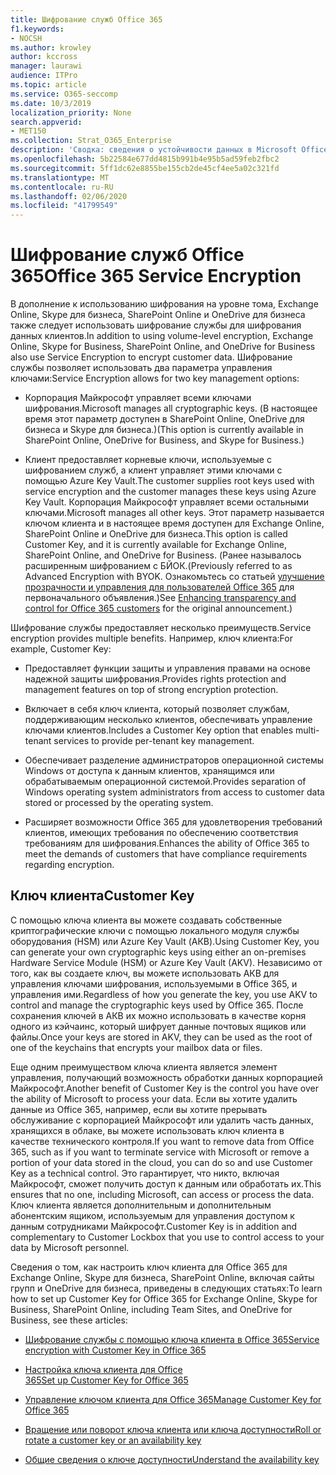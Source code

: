 ```yaml
---
title: Шифрование служб Office 365
f1.keywords:
- NOCSH
ms.author: krowley
author: kccross
manager: laurawi
audience: ITPro
ms.topic: article
ms.service: O365-seccomp
ms.date: 10/3/2019
localization_priority: None
search.appverid:
- MET150
ms.collection: Strat_O365_Enterprise
description: 'Сводка: сведения о устойчивости данных в Microsoft Office 365.'
ms.openlocfilehash: 5b22584e677dd4815b991b4e95b5ad59feb2fbc2
ms.sourcegitcommit: 5ff1dc62e8855be155cb2de45cf4ee5a02c321fd
ms.translationtype: MT
ms.contentlocale: ru-RU
ms.lasthandoff: 02/06/2020
ms.locfileid: "41799549"
---
```

# <a name="office-365-service-encryption"></a><span data-ttu-id="28616-103">Шифрование служб Office 365</span><span class="sxs-lookup"><span data-stu-id="28616-103">Office 365 Service Encryption</span></span>

<span data-ttu-id="28616-104">В дополнение к использованию шифрования на уровне тома, Exchange Online, Skype для бизнеса, SharePoint Online и OneDrive для бизнеса также следует использовать шифрование службы для шифрования данных клиентов.</span><span class="sxs-lookup"><span data-stu-id="28616-104">In addition to using volume-level encryption, Exchange Online, Skype for Business, SharePoint Online, and OneDrive for Business also use Service Encryption to encrypt customer data.</span></span> <span data-ttu-id="28616-105">Шифрование службы позволяет использовать два параметра управления ключами:</span><span class="sxs-lookup"><span data-stu-id="28616-105">Service Encryption allows for two key management options:</span></span>

- <span data-ttu-id="28616-106">Корпорация Майкрософт управляет всеми ключами шифрования.</span><span class="sxs-lookup"><span data-stu-id="28616-106">Microsoft manages all cryptographic keys.</span></span> <span data-ttu-id="28616-107">(В настоящее время этот параметр доступен в SharePoint Online, OneDrive для бизнеса и Skype для бизнеса.)</span><span class="sxs-lookup"><span data-stu-id="28616-107">(This option is currently available in SharePoint Online, OneDrive for Business, and Skype for Business.)</span></span>

- <span data-ttu-id="28616-108">Клиент предоставляет корневые ключи, используемые с шифрованием служб, а клиент управляет этими ключами с помощью Azure Key Vault.</span><span class="sxs-lookup"><span data-stu-id="28616-108">The customer supplies root keys used with service encryption and the customer manages these keys using Azure Key Vault.</span></span> <span data-ttu-id="28616-109">Корпорация Майкрософт управляет всеми остальными ключами.</span><span class="sxs-lookup"><span data-stu-id="28616-109">Microsoft manages all other keys.</span></span> <span data-ttu-id="28616-110">Этот параметр называется ключом клиента и в настоящее время доступен для Exchange Online, SharePoint Online и OneDrive для бизнеса.</span><span class="sxs-lookup"><span data-stu-id="28616-110">This option is called Customer Key, and it is currently available for Exchange Online, SharePoint Online, and OneDrive for Business.</span></span> <span data-ttu-id="28616-111">(Ранее называлось расширенным шифрованием с БЙОК.</span><span class="sxs-lookup"><span data-stu-id="28616-111">(Previously referred to as Advanced Encryption with BYOK.</span></span> <span data-ttu-id="28616-112">Ознакомьтесь со статьей [улучшение прозрачности и управления для пользователей Office 365](https://blogs.office.com/2015/04/21/enhancing-transparency-and-control-for-office-365-customers/) для первоначального объявления.)</span><span class="sxs-lookup"><span data-stu-id="28616-112">See [Enhancing transparency and control for Office 365 customers](https://blogs.office.com/2015/04/21/enhancing-transparency-and-control-for-office-365-customers/) for the original announcement.)</span></span>

<span data-ttu-id="28616-113">Шифрование службы предоставляет несколько преимуществ.</span><span class="sxs-lookup"><span data-stu-id="28616-113">Service encryption provides multiple benefits.</span></span> <span data-ttu-id="28616-114">Например, ключ клиента:</span><span class="sxs-lookup"><span data-stu-id="28616-114">For example, Customer Key:</span></span>

- <span data-ttu-id="28616-115">Предоставляет функции защиты и управления правами на основе надежной защиты шифрования.</span><span class="sxs-lookup"><span data-stu-id="28616-115">Provides rights protection and management features on top of strong encryption protection.</span></span>

- <span data-ttu-id="28616-116">Включает в себя ключ клиента, который позволяет службам, поддерживающим несколько клиентов, обеспечивать управление ключами клиентов.</span><span class="sxs-lookup"><span data-stu-id="28616-116">Includes a Customer Key option that enables multi-tenant services to provide per-tenant key management.</span></span>

- <span data-ttu-id="28616-117">Обеспечивает разделение администраторов операционной системы Windows от доступа к данным клиентов, хранящимся или обрабатываемым операционной системой.</span><span class="sxs-lookup"><span data-stu-id="28616-117">Provides separation of Windows operating system administrators from access to customer data stored or processed by the operating system.</span></span>

- <span data-ttu-id="28616-118">Расширяет возможности Office 365 для удовлетворения требований клиентов, имеющих требования по обеспечению соответствия требованиям для шифрования.</span><span class="sxs-lookup"><span data-stu-id="28616-118">Enhances the ability of Office 365 to meet the demands of customers that have compliance requirements regarding encryption.</span></span>

## <a name="customer-key"></a><span data-ttu-id="28616-119">Ключ клиента</span><span class="sxs-lookup"><span data-stu-id="28616-119">Customer Key</span></span>

<span data-ttu-id="28616-120">С помощью ключа клиента вы можете создавать собственные криптографические ключи с помощью локального модуля службы оборудования (HSM) или Azure Key Vault (АКВ).</span><span class="sxs-lookup"><span data-stu-id="28616-120">Using Customer Key, you can generate your own cryptographic keys using either an on-premises Hardware Service Module (HSM) or Azure Key Vault (AKV).</span></span> <span data-ttu-id="28616-121">Независимо от того, как вы создаете ключ, вы можете использовать АКВ для управления ключами шифрования, используемыми в Office 365, и управления ими.</span><span class="sxs-lookup"><span data-stu-id="28616-121">Regardless of how you generate the key, you use AKV to control and manage the cryptographic keys used by Office 365.</span></span> <span data-ttu-id="28616-122">После сохранения ключей в АКВ их можно использовать в качестве корня одного из кэйчаинс, который шифрует данные почтовых ящиков или файлы.</span><span class="sxs-lookup"><span data-stu-id="28616-122">Once your keys are stored in AKV, they can be used as the root of one of the keychains that encrypts your mailbox data or files.</span></span>

<span data-ttu-id="28616-123">Еще одним преимуществом ключа клиента является элемент управления, получающий возможность обработки данных корпорацией Майкрософт.</span><span class="sxs-lookup"><span data-stu-id="28616-123">Another benefit of Customer Key is the control you have over the ability of Microsoft to process your data.</span></span> <span data-ttu-id="28616-124">Если вы хотите удалить данные из Office 365, например, если вы хотите прерывать обслуживание с корпорацией Майкрософт или удалить часть данных, хранящихся в облаке, вы можете использовать ключ клиента в качестве технического контроля.</span><span class="sxs-lookup"><span data-stu-id="28616-124">If you want to remove data from Office 365, such as if you want to terminate service with Microsoft or remove a portion of your data stored in the cloud, you can do so and use Customer Key as a technical control.</span></span> <span data-ttu-id="28616-125">Это гарантирует, что никто, включая Майкрософт, сможет получить доступ к данным или обработать их.</span><span class="sxs-lookup"><span data-stu-id="28616-125">This ensures that no one, including Microsoft, can access or process the data.</span></span> <span data-ttu-id="28616-126">Ключ клиента является дополнительным и дополнительным абонентским ящиком, используемым для управления доступом к данным сотрудниками Майкрософт.</span><span class="sxs-lookup"><span data-stu-id="28616-126">Customer Key is in addition and complementary to Customer Lockbox that you use to control access to your data by Microsoft personnel.</span></span>

<span data-ttu-id="28616-127">Сведения о том, как настроить ключ клиента для Office 365 для Exchange Online, Skype для бизнеса, SharePoint Online, включая сайты групп и OneDrive для бизнеса, приведены в следующих статьях:</span><span class="sxs-lookup"><span data-stu-id="28616-127">To learn how to set up Customer Key for Office 365 for Exchange Online, Skype for Business, SharePoint Online, including Team Sites, and OneDrive for Business, see these articles:</span></span>

- [<span data-ttu-id="28616-128">Шифрование службы с помощью ключа клиента в Office 365</span><span class="sxs-lookup"><span data-stu-id="28616-128">Service encryption with Customer Key in Office 365</span></span>](customer-key-overview.md)

- [<span data-ttu-id="28616-129">Настройка ключа клиента для Office 365</span><span class="sxs-lookup"><span data-stu-id="28616-129">Set up Customer Key for Office 365</span></span>](customer-key-set-up.md)

- [<span data-ttu-id="28616-130">Управление ключом клиента для Office 365</span><span class="sxs-lookup"><span data-stu-id="28616-130">Manage Customer Key for Office 365</span></span>](customer-key-manage.md)

- [<span data-ttu-id="28616-131">Вращение или поворот ключа клиента или ключа доступности</span><span class="sxs-lookup"><span data-stu-id="28616-131">Roll or rotate a customer key or an availability key</span></span>](customer-key-availability-key-roll.md)

- [<span data-ttu-id="28616-132">Общие сведения о ключе доступности</span><span class="sxs-lookup"><span data-stu-id="28616-132">Understand the availability key</span></span>](customer-key-availability-key-understand.md)
 